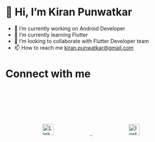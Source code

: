 # 👋 Hi, I’m Kiran Punwatkar
- 👀 I’m currently working on Android Developer
- 🌱 I’m currently learning Flutter
- 💞️ I’m looking to collaborate with Flutter Developer team
- 📫 How to reach me kiran.punwatkar@gmail.com

# Connect with me
<a href="https://www.linkedin.com/in/kiran-punwatkar-844834b5/">
<img src="https://image.flaticon.com/icons/png/512/174/174857.png" alt="Linked in" width="30" height="30"  style="margin: 100px 100px;">
</a>
<a href="https://www.instagram.com/kiran.punwatkar/">
<img src="https://upload.wikimedia.org/wikipedia/commons/thumb/e/e7/Instagram_logo_2016.svg/1200px-Instagram_logo_2016.svg.png" alt="Instagram" width="30" height="30" style="margin: 100px 100px;">
</a>

